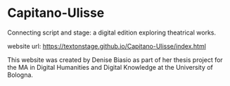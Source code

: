 # Capitano-Ulisse

Connecting script and stage: a digital edition exploring theatrical works.

website url: https://textonstage.github.io/Capitano-Ulisse/index.html

This website was created by Denise Biasio as part of her thesis project for the MA in Digital Humanities and Digital Knowledge at the University of Bologna.
